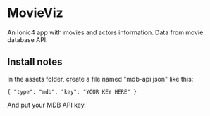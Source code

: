 # MovieViz

An Ionic4 app with movies and actors information. Data from movie database API.

## Install notes

In the assets folder, create a file named "mdb-api.json" like this:

`{ "type": "mdb", "key": "YOUR KEY HERE" }`

And put your MDB API key.
